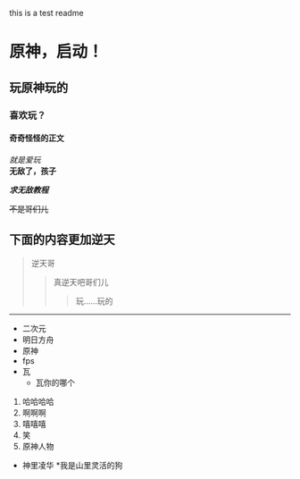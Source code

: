 this is a test readme<br>

# 原神，启动！<br>

## 玩原神玩的 

### 喜欢玩？

#### 奇奇怪怪的正文

 *就是爱玩*<br>
**无敌了，孩子**

***求无敌教程***

~~不是哥们儿~~

下面的内容更加逆天
--------------------------------------------------------
>逆天哥
>>真逆天吧哥们儿
>>>玩......玩的
------------------------------------------------------------
* 二次元
 * 明日方舟
 * 原神
* fps
 * 瓦
   * 瓦你的哪个
1. 哈哈哈哈
  1. 啊啊啊
  2. 嘻嘻嘻
   3. 笑
2. 原神人物
 * 神里凌华
  *我是山里灵活的狗
